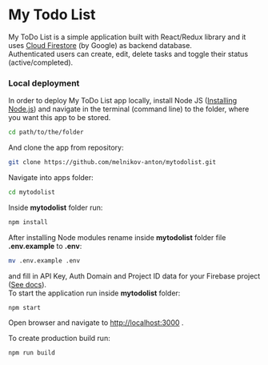 # My Todo List
My ToDo List is a simple application built with React/Redux library and it uses [Cloud Firestore](https://firebase.google.com/products/firestore) (by Google) as backend database.  
Authenticated users can create, edit, delete tasks and toggle their status (active/completed).  
### Local deployment
In order to deploy My ToDo List app locally, install Node JS ([Installing Node.js](https://nodejs.org/en/download/package-manager/)) and navigate in the terminal (command line) to the folder, where you want this app to be stored.  
```bash
cd path/to/the/folder
```
And clone the app from repository:
```bash
git clone https://github.com/melnikov-anton/mytodolist.git
```
Navigate into apps folder:
```bash
cd mytodolist
```
Inside **mytodolist** folder run:
```bash
npm install
```
After installing Node modules rename inside **mytodolist** folder file **.env.example** to **.env**:
```bash
mv .env.example .env
```
and fill in API Key, Auth Domain and Project ID data for your Firebase project ([See docs](https://firebase.google.com/docs/web/setup)).  
To start the application run inside **mytodolist** folder:
```bash
npm start
```
Open browser and navigate to [http://localhost:3000](http://localhost:3000) .  
  
To create production build run:
```bash
npm run build
```
